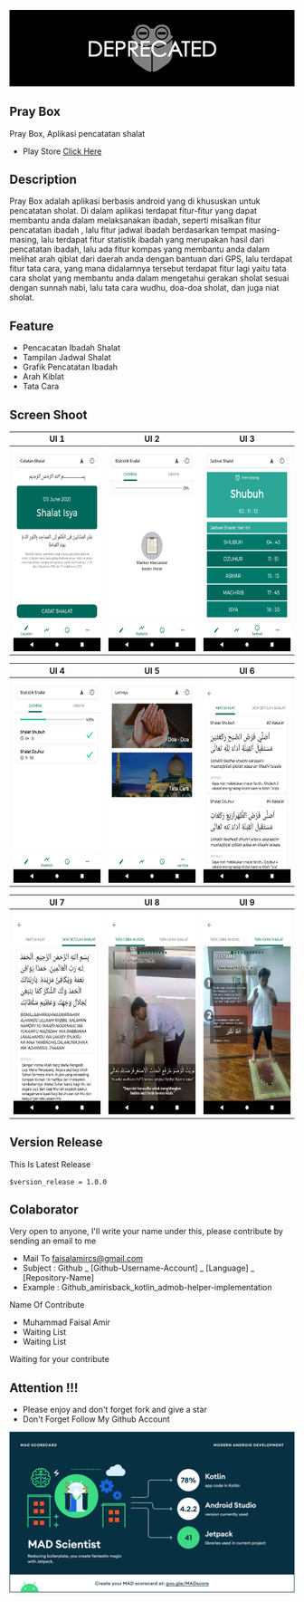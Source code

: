 ![ScreenShoot Apps](https://raw.githubusercontent.com/amirisback/amirisback/master/docs/image/deprecated.png?raw=true)

## Pray Box
Pray Box, Aplikasi pencatatan shalat
- Play Store [Click Here](https://play.google.com/store/apps/details?id=org.d3ifcool.jagosholat)

## Description
Pray Box adalah aplikasi berbasis android yang di khususkan untuk pencatatan sholat. Di dalam aplikasi terdapat fitur-fitur yang dapat membantu anda dalam melaksanakan ibadah, seperti misalkan fitur pencatatan ibadah , lalu fitur jadwal ibadah berdasarkan tempat masing-masing, lalu terdapat fitur statistik ibadah yang merupakan hasil dari pencatatan ibadah, lalu ada fitur kompas yang membantu anda dalam melihat arah qiblat dari daerah anda dengan bantuan dari GPS, lalu terdapat fitur tata cara, yang mana didalamnya tersebut terdapat fitur lagi yaitu tata cara sholat yang membantu anda dalam mengetahui gerakan sholat sesuai dengan sunnah nabi, lalu tata cara wudhu, doa-doa sholat, dan juga niat sholat.

## Feature
- Pencacatan Ibadah Shalat
- Tampilan Jadwal Shalat
- Grafik Pencatatan Ibadah
- Arah Kiblat
- Tata Cara

## Screen Shoot

| UI 1 | UI 2 | UI 3 |
|:----:|:----:|:----:|
|<span align="center"><img width="200px" height="360px" src="docs/image/ss_1.png"></span> | <span align="center"><img width="200px" height="360px" src="docs/image/ss_2.png"></span> | <span align="center"><img width="200px" height="360px" src="docs/image/ss_3.png"></span> |

| UI 4 | UI 5 | UI 6 |
|:----:|:----:|:----:|
|<span align="center"><img width="200px" height="360px" src="docs/image/ss_4.png"></span> | <span align="center"><img width="200px" height="360px" src="docs/image/ss_5.png"></span> | <span align="center"><img width="200px" height="360px" src="docs/image/ss_6.png"></span> |

| UI 7 | UI 8 | UI 9 |
|:----:|:----:|:----:|
|<span align="center"><img width="200px" height="360px" src="docs/image/ss_7.png"></span> | <span align="center"><img width="200px" height="360px" src="docs/image/ss_8.png"></span> | <span align="center"><img width="200px" height="360px" src="docs/image/ss_9.png"></span> |


## Version Release
This Is Latest Release

    $version_release = 1.0.0

## Colaborator
Very open to anyone, I'll write your name under this, please contribute by sending an email to me

- Mail To faisalamircs@gmail.com
- Subject : Github _ [Github-Username-Account] _ [Language] _ [Repository-Name]
- Example : Github_amirisback_kotlin_admob-helper-implementation

Name Of Contribute
- Muhammad Faisal Amir
- Waiting List
- Waiting List

Waiting for your contribute

## Attention !!!
- Please enjoy and don't forget fork and give a star
- Don't Forget Follow My Github Account

![ScreenShoot Apps](docs/image/mad_score.png?raw=true)
